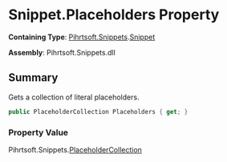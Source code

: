 # Snippet\.Placeholders Property

**Containing Type**: [Pihrtsoft.Snippets](../../README.md)\.[Snippet](../README.md)

**Assembly**: Pihrtsoft\.Snippets\.dll

## Summary

Gets a collection of literal placeholders\.

```csharp
public PlaceholderCollection Placeholders { get; }
```

### Property Value

Pihrtsoft\.Snippets\.[PlaceholderCollection](../../PlaceholderCollection/README.md)

